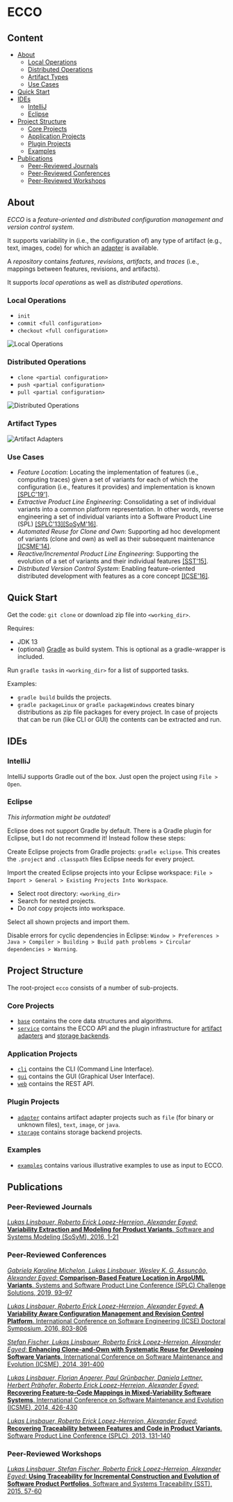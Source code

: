 
# ECCO


## Content

* [About](#about)
    * [Local Operations](#local-operations)
    * [Distributed Operations](#distributed-operations)
    * [Artifact Types](#artifact-types)
    * [Use Cases](#use-cases)
* [Quick Start](#quick-start)
* [IDEs](#ides)
    * [IntelliJ](#intellij)
    * [Eclipse](#eclipse)
* [Project Structure](#project-structure)
    * [Core Projects](#core-projects)
    * [Application Projects](#application-projects)
    * [Plugin Projects](#plugin-projects)
    * [Examples](#examples)
* [Publications](#publications)
    * [Peer-Reviewed Journals](#peer-reviewed-journals)
    * [Peer-Reviewed Conferences](#peer-reviewed-conferences)
    * [Peer-Reviewed Workshops](#peer-reviewed-workshops)


## About

*ECCO* is a *feature-oriented and distributed configuration management and version control system*.

It supports variability in (i.e., the configuration of) any type of artifact (e.g., text, images, code) for which an [adapter][adapter] is available.

A *repository* contains *features*, *revisions*, *artifacts*, and *traces* (i.e., mappings between features, revisions, and artifacts).

It supports *local operations* as well as *distributed operations*.

### Local Operations
* `init`
* `commit <full configuration>`
* `checkout <full configuration>`

![Local Operations](docs/local_operations.png "Local Operations")

### Distributed Operations
* `clone <partial configuration>`
* `push <partial configuration>`
* `pull <partial configuration>`

![Distributed Operations](docs/distributed_operations.png "Distributed Operations")

### Artifact Types

![Artifact Adapters](docs/artifact_adapters.png "Artifact Adapters")

### Use Cases
* *Feature Location*: Locating the implementation of features (i.e., computing traces) given a set of variants for each of which the configuration (i.e., features it provides) and implementation is known [[SPLC'19']][SPLC19].
* *Extractive Product Line Engineering*: Consolidating a set of individual variants into a common platform representation. In other words, reverse engineering a set of individual variants into a Software Product Line (SPL) [[SPLC'13]][SPLC13][[SoSyM'16]][SoSyM16].
* *Automated Reuse for Clone and Own*: Supporting ad hoc development of variants (clone and own) as well as their subsequent maintenance [[ICSME'14]][ICSME14].
* *Reactive/Incremental Product Line Engineering*: Supporting the evolution of a set of variants and their individual features [[SST'15]][SST15].
* *Distributed Version Control System*: Enabling feature-oriented distributed development with features as a core concept [[ICSE'16]][ICSE16ds].


## Quick Start

Get the code: `git clone` or download zip file into `<working_dir>`.

Requires:
* JDK 13
* (optional) [Gradle](http://gradle.org/ "Gradle") as build system. This is optional as a gradle-wrapper is included.

Run `gradle tasks` in `<working_dir>` for a list of supported tasks.

Examples:
* `gradle build` builds the projects.
* `gradle packageLinux` or `gradle packageWindows` creates binary distributions as zip file packages for every project. In case of projects that can be run (like CLI or GUI) the contents can be extracted and run.


## IDEs

### IntelliJ

IntelliJ supports Gradle out of the box. Just open the project using `File > Open`.

### Eclipse

*This information might be outdated!*

Eclipse does not support Gradle by default. There is a Gradle plugin for Eclipse, but I do not recommend it! Instead follow these steps:

Create Eclipse projects from Gradle projects: `gradle eclipse`. This creates the `.project` and `.classpath` files Eclipse needs for every project.

Import the created Eclipse projects into your Eclipse workspace: `File > Import > General > Existing Projects Into Workspace`.
* Select root directory: `<working_dir>`
* Search for nested projects.
* Do *not* copy projects into workspace.

Select all shown projects and import them.

Disable errors for cyclic dependencies in Eclipse: `Window > Preferences > Java > Compiler > Building > Build path problems > Circular dependencies > Warning`.


## Project Structure

The root-project `ecco` consists of a number of sub-projects.

### Core Projects
* [`base`](base) contains the core data structures and algorithms.
* [`service`](service) contains the ECCO API and the plugin infrastructure for [artifact adapters][adapter] and [storage backends][storage].

### Application Projects
* [`cli`](cli) contains the CLI (Command Line Interface).
* [`gui`](gui) contains the GUI (Graphical User Interface).
* [`web`](web) contains the REST API.

### Plugin Projects
* [`adapter`][adapter] contains artifact adapter projects such as `file` (for binary or unknown files), `text`, `image`, or `java`.
* [`storage`][storage] contains storage backend projects.

[adapter]: adapter
[storage]: storage

### Examples
* [`examples`](examples) contains various illustrative examples to use as input to ECCO.


## Publications

### Peer-Reviewed Journals

[*Lukas Linsbauer, Roberto Erick Lopez-Herrejon, Alexander Egyed*: **Variability Extraction and Modeling for Product Variants**. Software and Systems Modeling (SoSyM), 2016, 1-21][SoSyM16]

[SoSyM16]: http://dx.doi.org/10.1007/s10270-015-0512-y

### Peer-Reviewed Conferences

[*Gabriela Karoline Michelon, Lukas Linsbauer, Wesley K. G. Assunção, Alexander Egyed*: **Comparison-Based Feature Location in ArgoUML Variants**. Systems and Software Product Line Conference (SPLC) Challenge Solutions, 2019, 93–97][SPLC19]

[SPLC19]: https://doi.org/10.1145/3336294.3342360

[*Lukas Linsbauer, Roberto Erick Lopez-Herrejon, Alexander Egyed*: **A Variability Aware Configuration Management and Revision Control Platform**. International Conference on Software Engineering (ICSE) Doctoral Symposium, 2016, 803-806][ICSE16ds]

[ICSE16ds]: http://doi.acm.org/10.1145/2889160.2889262

[*Stefan Fischer, Lukas Linsbauer, Roberto Erick Lopez-Herrejon, Alexander Egyed*: **Enhancing Clone-and-Own with Systematic Reuse for Developing Software Variants**. International Conference on Software Maintenance and Evolution (ICSME), 2014, 391-400][ICSME14]

[ICSME14]: http://dx.doi.org/10.1109/ICSME.2014.61

[*Lukas Linsbauer, Florian Angerer, Paul Grünbacher, Daniela Lettner, Herbert Prähofer, Roberto Erick Lopez-Herrejon, Alexander Egyed*: **Recovering Feature-to-Code Mappings in Mixed-Variability Software Systems**. International Conference on Software Maintenance and Evolution (ICSME), 2014, 426-430][ICSME14short]

[ICSME14short]: http://dx.doi.org/10.1109/ICSME.2014.67

[*Lukas Linsbauer, Roberto Erick Lopez-Herrejon, Alexander Egyed*: **Recovering Traceability between Features and Code in Product Variants**. Software Product Line Conference (SPLC), 2013, 131-140][SPLC13]

[SPLC13]: http://doi.acm.org/10.1145/2491627.2491630

### Peer-Reviewed Workshops

[*Lukas Linsbauer, Stefan Fischer, Roberto Erick Lopez-Herrejon, Alexander Egyed*: **Using Traceability for Incremental Construction and Evolution of Software Product Portfolios**. Software and Systems Traceability (SST), 2015, 57-60][SST15]

[SST15]: http://dx.doi.org/10.1109/SST.2015.16

